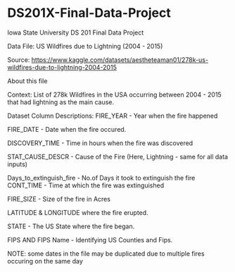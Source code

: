 # DS201X-Final-Data-Project
Iowa State University DS 201 Final Data Project

Data File: 
US Wildfires due to Lightning (2004 - 2015)

Source:
https://www.kaggle.com/datasets/aestheteaman01/278k-us-wildfires-due-to-lightning-2004-2015 


About this file


Context:
List of 278k Wildfires in the USA occurring between 2004 - 2015 that had lightning as the main cause.


Dataset Column Descriptions:
FIRE_YEAR - Year when the fire happened

FIRE_DATE - Date when the fire occured.

DISCOVERY_TIME - Time in hours when the fire was discovered

STAT_CAUSE_DESCR - Cause of the Fire (Here, Lightning - same for all data inputs)

Days_to_extinguish_fire - No.of Days it took to extinguish the fire
CONT_TIME - Time at which the fire was extinguished

FIRE_SIZE - Size of the fire in Acres

LATITUDE & LONGITUDE where the fire erupted.

STATE - The US State where the fire began.

FIPS AND FIPS Name - Identifying US Counties and Fips.


NOTE: some dates in the file may be duplicated due to multiple fires occuring on the same day
